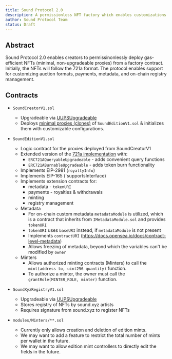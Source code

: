 ```yaml
---
title: Sound Protocol 2.0
description: A permissionless NFT factory which enables customizations for auction formats, payments, metadata, and on-chain registries.
author: Sound Protocol Team
status: Draft
---
```


## Abstract

Sound Protocol 2.0 enables creators to permissinonlessly deploy gas-efficient NFTs (minimal, non-upgradeable proxies) from a factory contract. Initially, the NFTs will follow the 721a format. The protocol enables support for customizing auction formats, payments, metadata, and on-chain registry management.

## Contracts

- `SoundCreatorV1.sol`
  - Upgradeable via [UUPSUpgradeable](https://docs.openzeppelin.com/contracts/4.x/api/proxy#UUPSUpgradeable)
  - Deploys [minimal proxies (clones)](https://eips.ethereum.org/EIPS/eip-1167) of `SoundEditionV1.sol` & initializes them with customizable configurations.

- `SoundEditionV1.sol`
  - Logic contract for the proxies deployed from SoundCreatorV1
  - Extended version of the [721a implementation](https://www.azuki.com/erc721a) with:
    - `ERC721AQueryableUpgradeable` - adds convenient query functions
    - `ERC721ABurnableUpgradeable` - adds token burn functionality
  - Implements EIP-2981 (`royaltyInfo`)
  - Implements EIP-165 (`supportsInterface)
  - Implements extension contracts for:
    - metadata - `tokenURI`
    - payments - royalties & withdrawals
    - minting 
    - registry management
  - Metadata
    - For on-chain custom metadata `metadataModule` is utilized, which is a contract that inherits from `IMetadataModule.sol` and provides `tokenURI`
    - `tokenURI` uses `baseURI` instead, if `metadataModule` is not present
    - Implements `contractURI` (https://docs.opensea.io/docs/contract-level-metadata)
    - Allows freezing of metadata, beyond which the variables can't be modified by `owner`
  - Minters
    - Allows authorized minting contracts (Minters) to call the `mint(address to, uint256 quantity)` function.
    - To authorize a minter, the owner must call the `grantRole(MINTER_ROLE, minter)` function.
  
- `SoundXyzRegistryV1.sol`
  - Upgradeable via [UUPSUpgradeable](https://docs.openzeppelin.com/contracts/4.x/api/proxy#UUPSUpgradeable)
  - Stores registry of NFTs by sound.xyz artists
  - Requires signature from sound.xyz to register NFTs

- `modules/Minters/**.sol`
  - Currently only allows creation and deletion of edition mints.
  - We may want to add a feature to restrict the total number of mints per wallet in the future.
  - We may want to allow edition mint controllers to directly edit the fields in the future.
